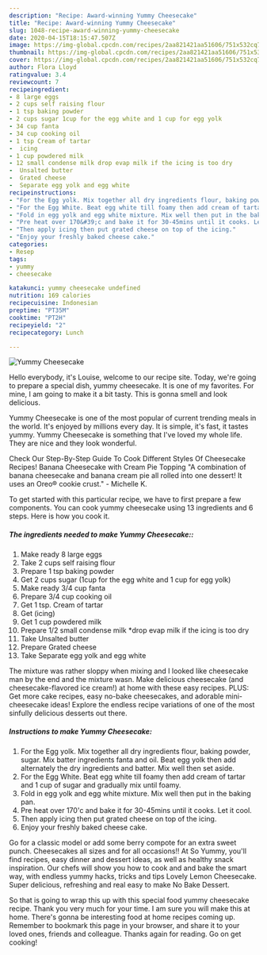 ```yaml
---
description: "Recipe: Award-winning Yummy Cheesecake"
title: "Recipe: Award-winning Yummy Cheesecake"
slug: 1048-recipe-award-winning-yummy-cheesecake
date: 2020-04-15T18:15:47.507Z
image: https://img-global.cpcdn.com/recipes/2aa821421aa51606/751x532cq70/yummy-cheesecake-recipe-main-photo.jpg
thumbnail: https://img-global.cpcdn.com/recipes/2aa821421aa51606/751x532cq70/yummy-cheesecake-recipe-main-photo.jpg
cover: https://img-global.cpcdn.com/recipes/2aa821421aa51606/751x532cq70/yummy-cheesecake-recipe-main-photo.jpg
author: Flora Lloyd
ratingvalue: 3.4
reviewcount: 7
recipeingredient:
- 8 large eggs
- 2 cups self raising flour
- 1 tsp baking powder
- 2 cups sugar 1cup for the egg white and 1 cup for egg yolk
- 34 cup fanta
- 34 cup cooking oil
- 1 tsp Cream of tartar
-  icing
- 1 cup powdered milk
- 12 small condense milk drop evap milk if the icing is too dry
-  Unsalted butter
-  Grated cheese
-  Separate egg yolk and egg white
recipeinstructions:
- "For the Egg yolk. Mix together all dry ingredients flour, baking powder, sugar. Mix batter ingredients fanta and oil. Beat egg yolk then add alternately the dry ingredients and batter. Mix well then set aside."
- "For the Egg White. Beat egg white till foamy then add cream of tartar and 1 cup of sugar and gradually mix until foamy."
- "Fold in egg yolk and egg white mixture. Mix well then put in the baking pan."
- "Pre heat over 170&#39;c and bake it for 30-45mins until it cooks. Let it cool."
- "Then apply icing then put grated cheese on top of the icing."
- "Enjoy your freshly baked cheese cake."
categories:
- Resep
tags:
- yummy
- cheesecake

katakunci: yummy cheesecake undefined
nutrition: 169 calories
recipecuisine: Indonesian
preptime: "PT35M"
cooktime: "PT2H"
recipeyield: "2"
recipecategory: Lunch

---
```



![Yummy Cheesecake](https://img-global.cpcdn.com/recipes/2aa821421aa51606/751x532cq70/yummy-cheesecake-recipe-main-photo.jpg)

Hello everybody, it's Louise, welcome to our recipe site. Today, we're going to prepare a special dish, yummy cheesecake. It is one of my favorites. For mine, I am going to make it a bit tasty. This is gonna smell and look delicious.

Yummy Cheesecake is one of the most popular of current trending meals in the world. It's enjoyed by millions every day. It is simple, it's fast, it tastes yummy. Yummy Cheesecake is something that I've loved my whole life. They are nice and they look wonderful.

Check Our Step-By-Step Guide To Cook Different Styles Of Cheesecake Recipes! Banana Cheesecake with Cream Pie Topping &#34;A combination of banana cheesecake and banana cream pie all rolled into one dessert! It uses an Oreo® cookie crust.&#34; - Michelle K.


To get started with this particular recipe, we have to first prepare a few components. You can cook yummy cheesecake using 13 ingredients and 6 steps. Here is how you cook it.

##### The ingredients needed to make Yummy Cheesecake::

1. Make ready 8 large eggs
1. Take 2 cups self raising flour
1. Prepare 1 tsp baking powder
1. Get 2 cups sugar (1cup for the egg white and 1 cup for egg yolk)
1. Make ready 3/4 cup fanta
1. Prepare 3/4 cup cooking oil
1. Get 1 tsp. Cream of tartar
1. Get  (icing)
1. Get 1 cup powdered milk
1. Prepare 1/2 small condense milk *drop evap milk if the icing is too dry
1. Take  Unsalted butter
1. Prepare  Grated cheese
1. Take  Separate egg yolk and egg white


The mixture was rather sloppy when mixing and I looked like cheesecake man by the end and the mixture wasn. Make delicious cheesecake (and cheesecake-flavored ice cream!) at home with these easy recipes. PLUS: Get more cake recipes, easy no-bake cheesecakes, and adorable mini-cheesecake ideas! Explore the endless recipe variations of one of the most sinfully delicious desserts out there. 

##### Instructions to make Yummy Cheesecake:

1. For the Egg yolk. Mix together all dry ingredients flour, baking powder, sugar. Mix batter ingredients fanta and oil. Beat egg yolk then add alternately the dry ingredients and batter. Mix well then set aside.
1. For the Egg White. Beat egg white till foamy then add cream of tartar and 1 cup of sugar and gradually mix until foamy.
1. Fold in egg yolk and egg white mixture. Mix well then put in the baking pan.
1. Pre heat over 170&#39;c and bake it for 30-45mins until it cooks. Let it cool.
1. Then apply icing then put grated cheese on top of the icing.
1. Enjoy your freshly baked cheese cake.


Go for a classic model or add some berry compote for an extra sweet punch. Cheesecakes all sizes and for all occasions!! At So Yummy, you&#39;ll find recipes, easy dinner and dessert ideas, as well as healthy snack inspiration. Our chefs will show you how to cook and and bake the smart way, with endless yummy hacks, tricks and tips Lovely Lemon Cheesecake. Super delicious, refreshing and real easy to make No Bake Dessert. 

So that is going to wrap this up with this special food yummy cheesecake recipe. Thank you very much for your time. I am sure you will make this at home. There's gonna be interesting food at home recipes coming up. Remember to bookmark this page in your browser, and share it to your loved ones, friends and colleague. Thanks again for reading. Go on get cooking!
